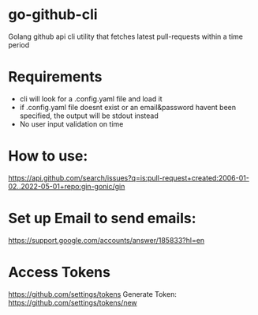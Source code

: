 # go-github-cli
Golang github api cli utility that fetches latest pull-requests within a time period

# Requirements
- cli will look for a .config.yaml file and load it
- if .config.yaml file doesnt exist or an email&password havent been specified, the output will be stdout instead
- No user input validation on time 



# How to use:
https://api.github.com/search/issues?q=is:pull-request+created:2006-01-02..2022-05-01+repo:gin-gonic/gin

# Set up Email to send emails:
https://support.google.com/accounts/answer/185833?hl=en


# Access Tokens
https://github.com/settings/tokens
Generate Token:
https://github.com/settings/tokens/new